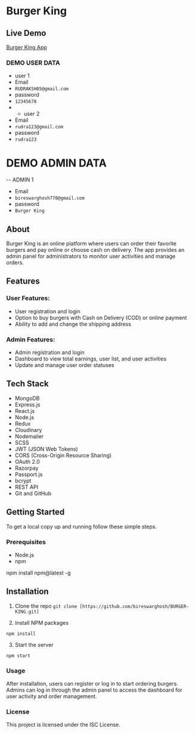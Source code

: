 
# Burger King

## Live Demo
[Burger King App](https://burger-king-pp7w.onrender.com)

### DEMO USER DATA 
-  user 1
-  Email
-  ``` RUDRAKSH05@gmail.com ```
-  password
-  ```12345678  ```
-  -  user 2
-  Email
-  ```rudra123@gmail.com  ```
-  password
-  ```rudra123  ```


# DEMO ADMIN DATA 
--  ADMIN 1
-  Email
-  ``` bireswarghosh770@gmail.com ```
-  password
-  ``` Burger King ```


## About
Burger King is an online platform where users can order their favorite burgers and pay online or choose cash on delivery. The app provides an admin panel for administrators to monitor user activities and manage orders.

## Features

### User Features:
- User registration and login
- Option to buy burgers with Cash on Delivery (COD) or online payment
- Ability to add and change the shipping address

### Admin Features:
- Admin registration and login
- Dashboard to view total earnings, user list, and user activities
- Update and manage user order statuses

## Tech Stack
- MongoDB
- Express.js
- React.js
- Node.js
- Redux
- Cloudinary
- Nodemailer
- SCSS
- JWT (JSON Web Tokens)
- CORS (Cross-Origin Resource Sharing)
- OAuth 2.0
- Razorpay
- Passport.js
- bcrypt
- REST API
- Git and GitHub

## Getting Started
To get a local copy up and running follow these simple steps.

### Prerequisites
- Node.js
- npm

npm install npm@latest -g


## Installation
1. Clone the repo
```git clone [https://github.com/bireswarghosh/BURGER-KING.git]```




2. Install NPM packages

```npm install```


3. Start the server


```npm start```


### Usage
After installation, users can register or log in to start ordering burgers. Admins can log in through the admin panel to access the dashboard for user activity and order management.



### License
This project is licensed under the ISC License.




















